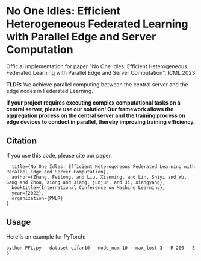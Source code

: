 # No One Idles: Efficient Heterogeneous Federated Learning with Parallel Edge and Server Computation
Official implementation for paper "No One Idles: Efficient Heterogeneous Federated Learning with Parallel Edge and Server Computation", ICML 2023

**TLDR:** We achieve parallel computing between the central server and the edge nodes in Federated Learning.

**If your project requires executing complex computational tasks on a central server, please use our solution! Our framework allows the aggregation process on the central server and the training process on edge devices to conduct in parallel, thereby improving training efficiency.**

## Citation
If you use this code, please cite our paper.
```@inproceedings{shysheya2022fit,
  title={No One Idles: Efficient Heterogeneous Federated Learning with Parallel Edge and Server Computation},
  author={Zhang, Feilong, and Liu, Xianming, and Lin, Shiyi and Wu, Gang and Zhou, Xiong and Jiang, junjun, and Ji, Xiangyang},
  booktitle={International Conference on Machine Learning},
  year={2022},
  organization={PMLR}
}
```
## Usage

Here is an example for PyTorch: 
```
python PFL.py --dataset cifar10 --node_num 10 --max_lost 3 --R 200 --E 5
```
